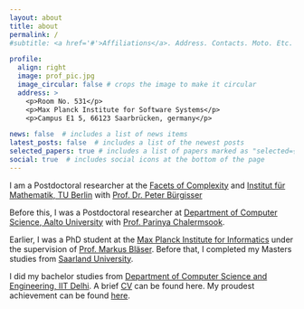 ```yaml
---
layout: about
title: about
permalink: /
#subtitle: <a href='#'>Affiliations</a>. Address. Contacts. Moto. Etc.

profile:
  align: right
  image: prof_pic.jpg
  image_circular: false # crops the image to make it circular
  address: >
    <p>Room No. 531</p>
    <p>Max Planck Institute for Software Systems</p>
    <p>Campus E1 5, 66123 Saarbrücken, germany</p>

news: false  # includes a list of news items
latest_posts: false  # includes a list of the newest posts
selected_papers: true # includes a list of papers marked as "selected={true}"
social: true  # includes social icons at the bottom of the page
---
```


 I am a Postdoctoral researcher at the [Facets of Complexity](http://www.facetsofcomplexity.de/) and [Institut für Mathematik, TU Berlin](https://www.math.tu-berlin.de/) with [Prof. Dr. Peter Bürgisser](https://www.math.tu-berlin.de/fachgebiete_ag_diskalg/fachgebiet_algorithmische_algebra/v_menue/members/prof_dr_peter_buergisser/)

Before this,  I was a Postdoctoral researcher at [Department of Computer Science, Aalto University](https://www.aalto.fi/department-of-computer-science) with [Prof. Parinya Chalermsook](https://sites.google.com/site/parinyachalermsook/home).

 Earlier,  I was a PhD student at the [Max Planck Institute for Informatics](https://www.mpi-inf.mpg.de/departments/algorithms-complexity/) under the supervision of [Prof. Markus Bläser](https://www-cc.cs.uni-saarland.de/mblaeser/).    Before that, I completed my Masters studies from [Saarland University](https://www-cc.cs.uni-saarland.de/). 

 I did my bachelor studies from [Department of Computer Science and Engineering, IIT Delhi](http://www.cse.iitd.ernet.in/). A brief [CV](/cv/) can be found here. My proudest achievement can be found [here](https://www.strava.com/activities/1109380107).

